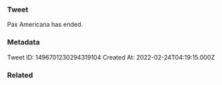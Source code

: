 ### Tweet
Pax Americana has ended.

### Metadata
Tweet ID: 1496701230294319104
Created At: 2022-02-24T04:19:15.000Z

### Related

